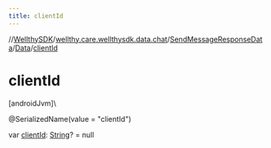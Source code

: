 ```yaml
---
title: clientId
---
```

//[WellthySDK](../../../../index.html)/[wellthy.care.wellthysdk.data.chat](../../index.html)/[SendMessageResponseData](../index.html)/[Data](index.html)/[clientId](client-id.html)



# clientId



[androidJvm]\




@SerializedName(value = "clientId")



var [clientId](client-id.html): [String](https://kotlinlang.org/api/latest/jvm/stdlib/kotlin/-string/index.html)? = null




